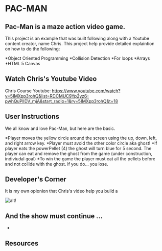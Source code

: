 # **PAC-MAN**

## Pac-Man is a maze action video game. 

This project is an example that was built following along with a Youtube content creator, name Chris. This project help provide detailed explaintion on how to do the following: 


*Object Oriented Programming 
*Collision Detection 
*For loops 
*Arrays 
*HTML 5 Canvas


## Watch Chris's Youtube Video 
Chris Course Youtube: https://www.youtube.com/watch?v=5IMXpp3rohQ&list=RDCMUC9Yp2yz6-pwhQuPlIDV_mjA&start_radio=1&rv=5IMXpp3rohQ&t=18

## User Instructions 

We all know and love Pac-Man, but here are the basic.

*Player moves the yellow circle around the screen
using the up, down, left, and right arrow key.
*Player must avoid the other color circle aka ghost!
*If player eats the powerPellet (4) the ghost will turn blue for 5 second. The player can eat and remove the ghost from the game (under construction, indiviudal goal)
*To win the game the player must eat all the pellets before and not collide with the ghost. If you do... you lose. 

## Developer's Corner

It is my own opionion that Chris's video help you build a 

![alt!](carbon.png)


## And the show must continue ... 

*



## Resources 




<!-- Introduction: 

Pac-Man is a maze action video game. This version of Pac-Man is built using HTML 5 Canvas, JavaScript and Casacading Style Sheet (CSS). 

Table of Content:
1.Project setup
2.Generate map boundaries
3.add pacman with movement 
4.add collison detection 
5.swap boundaries with images 
6.generate pellets
7.remove pellets on collison 
8.add scor 
9.create ghost 
10.create power-up
11.add win condition 
12.lay out a full level 
13.pacman chomp animation 

Project Setup:
    HTML 5 Canvas is a element within HTML. Once you create the element in HTML a canvas is create that we can draw on and manipulate the pieces within it. 
Technology used:
    canvas - set up canvas in window
    windows height and width methods to allow the canvas to fill the entire link of the windows. 
    .getContext('2d): method used to pass methods and functions to allow us to draw, only 2d images. 

Technology used:
//Build Rectangle 
    c.fillRect(x,y,width,height): method of canvas, allow us to create rectangle. Take in four properties x-axis; y-axis; width; and height.
    c.fillstyle: to change the color of our rectangle 

//Build Arc/Circle/ Pac-Man && Ghost
    c.arc(x,y,radius,startAngle, endAngle): x vaule, y vaule, radius, startAngle- at what angle do we want to draw the arc; endAngle how long do we want the arc to go one for.

//animation function 
    requestAnimationFrame(): create a loop for the function called in the parameters 
    c.clearRect(0,0,innerwidth, innerheight): clear canvas 
    math.random(): give us a random intergers between 0 and 1

//Map boundaries
    create a class call boundary 
        properties of a boundary include its position, width and height. 
        methods of a boundary includes... 
            draws()- draws the boundary  
    create a variable called Map to store mutiple arrays. Each array contains a string of symbols. 
    we then loop over each row(array) within the maps variable. within that loop we loops over each string. Each string that contains a symbol will be stored in the boundaries array. 
    create a array call boundaries to store our boundaries create from our Map forEach loop. Create a forEach loop to loop over the boundary array and run the draw method.  -->
    


